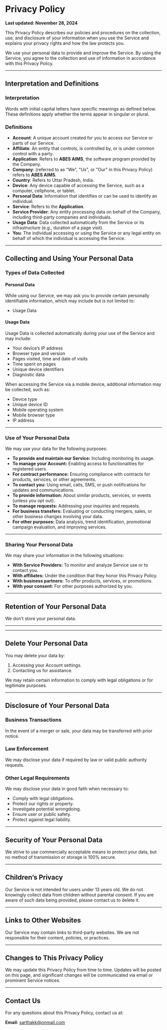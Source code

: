 # Privacy Policy  
**Last updated: November 28, 2024**  

This Privacy Policy describes our policies and procedures on the collection, use, and disclosure of your information when you use the Service and explains your privacy rights and how the law protects you.  

We use your personal data to provide and improve the Service. By using the Service, you agree to the collection and use of information in accordance with this Privacy Policy.  

---

## **Interpretation and Definitions**  

### **Interpretation**  
Words with initial capital letters have specific meanings as defined below. These definitions apply whether the terms appear in singular or plural.  

### **Definitions**  
- **Account**: A unique account created for you to access our Service or parts of our Service.  
- **Affiliate**: An entity that controls, is controlled by, or is under common control with a party.  
- **Application**: Refers to **ABES AIMS**, the software program provided by the Company.  
- **Company**: (referred to as "We", "Us", or "Our" in this Privacy Policy) refers to **ABES AIMS**.  
- **Country**: Refers to Uttar Pradesh, India.  
- **Device**: Any device capable of accessing the Service, such as a computer, cellphone, or tablet.  
- **Personal Data**: Information that identifies or can be used to identify an individual.  
- **Service**: Refers to the **Application**.  
- **Service Provider**: Any entity processing data on behalf of the Company, including third-party companies and individuals.  
- **Usage Data**: Data collected automatically from the Service or its infrastructure (e.g., duration of a page visit).  
- **You**: The individual accessing or using the Service or any legal entity on behalf of which the individual is accessing the Service.  

---

## **Collecting and Using Your Personal Data**  

### **Types of Data Collected**  

#### Personal Data  
While using our Service, we may ask you to provide certain personally identifiable information, which may include but is not limited to:  
- Usage Data  

#### Usage Data  
Usage Data is collected automatically during your use of the Service and may include:  
- Your device’s IP address  
- Browser type and version  
- Pages visited, time and date of visits  
- Time spent on pages  
- Unique device identifiers  
- Diagnostic data  

When accessing the Service via a mobile device, additional information may be collected, such as:  
- Device type  
- Unique device ID  
- Mobile operating system  
- Mobile browser type  
- IP address  

---

### **Use of Your Personal Data**  
We may use your data for the following purposes:  
- **To provide and maintain our Service:** Including monitoring its usage.  
- **To manage your Account:** Enabling access to functionalities for registered users.  
- **For contract performance:** Ensuring compliance with contracts for products, services, or other agreements.  
- **To contact you:** Using email, calls, SMS, or push notifications for updates and communications.  
- **To provide information:** About similar products, services, or events (unless you opt out).  
- **To manage requests:** Addressing your inquiries and requests.  
- **For business transfers:** Evaluating or conducting mergers, sales, or other business changes involving your data.  
- **For other purposes:** Data analysis, trend identification, promotional campaign evaluation, and improving services.  

---

### **Sharing Your Personal Data**  
We may share your information in the following situations:  
- **With Service Providers:** To monitor and analyze Service use or to contact you.  
- **With affiliates:** Under the condition that they honor this Privacy Policy.  
- **With business partners:** To offer products, services, or promotions.  
- **With your consent:** For other purposes authorized by you.  

---

## **Retention of Your Personal Data**  
We don't store your personal data.

---

---

## **Delete Your Personal Data**  
You may delete your data by:  
1. Accessing your Account settings.  
2. Contacting us for assistance.  

We may retain certain information to comply with legal obligations or for legitimate purposes.  

---

## **Disclosure of Your Personal Data**  

### **Business Transactions**  
In the event of a merger or sale, your data may be transferred with prior notice.  

### **Law Enforcement**  
We may disclose your data if required by law or valid public authority requests.  

### **Other Legal Requirements**  
We may disclose your data in good faith when necessary to:  
- Comply with legal obligations.  
- Protect our rights or property.  
- Investigate potential wrongdoing.  
- Ensure user or public safety.  
- Protect against legal liability.  

---

## **Security of Your Personal Data**  
We strive to use commercially acceptable means to protect your data, but no method of transmission or storage is 100% secure.  

---

## **Children’s Privacy**  
Our Service is not intended for users under 13 years old. We do not knowingly collect data from children without parental consent. If you are aware of such data being provided, please contact us to delete it.  

---

## **Links to Other Websites**  
Our Service may contain links to third-party websites. We are not responsible for their content, policies, or practices.  

---

## **Changes to This Privacy Policy**  
We may update this Privacy Policy from time to time. Updates will be posted on this page, and significant changes will be communicated via email or prominent Service notices.  

---

## **Contact Us**  
For any questions about this Privacy Policy, contact us at:  

**Email:** [sarthakk@onmail.com](mailto:sarthakk@onmail.com)  
